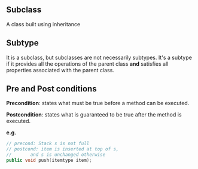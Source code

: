## Subclass

A class built using inheritance

## Subtype

It is a subclass, but subclasses are not necessarily subtypes.
It's a subtype if it provides all the operations of the parent class **and** satisfies all properties associated with the parent class.

## Pre and Post conditions

**Precondition**: states what must be true before a method can be executed.

**Postcondition**: states what is guaranteed to be true after the method is executed.

**e.g.**

```cpp
// precond: Stack s is not full
// postcond: item is inserted at top of s,
// 	     and s is unchanged otherwise
public void push(itemtype item);
```



